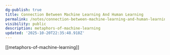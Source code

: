 ```yaml
---
dg-publish: true
title: Connection Between Machine Learning And Human Learning
permalink: /notes/connection-between-machine-learning-and-human-learning/
visibility: public
description: metaphors-of-machine-learning
updated: '2025-10-20T22:35:48.918Z'
---
```

[[metaphors-of-machine-learning]] 
